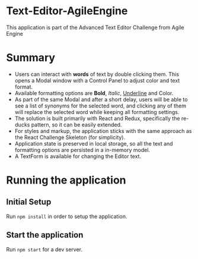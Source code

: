 # Text-Editor-AgileEngine
This application is part of the Advanced Text Editor Challenge from Agile Engine

# Summary

<ul>
  <li>Users can interact with <strong>words</strong> of text by double clicking them. This opens a Modal window with a Control Panel to adjust color and text format.</li>
  <li>Available formatting options are <strong>Bold</strong>, <i>Italic</i>, <u>Underline</u> and Color.</li>
  <li>As part of the same Modal and after a short delay, users will be able to see a list of synonyms for the selected word, and clicking any of them will replace the selected word while keeping all formatting settings.</li>
  <li>The solution is built primarily with React and Redux, specifically the re-ducks pattern, so it can be easily extended.</li>
  <li>For styles and markup, the application sticks with the same approach as the React Challenge Skeleton (for simplicity).</li>
  <li>Application state is preserved in local storage, so all the text and formatting options are persisted in a in-memory model.</li>
  <li>A TextForm is available for changing the Editor text.</li>
</ul>

# Running the application

## Initial Setup
Run `npm install` in order to setup the application.

## Start the application
Run `npm start` for a dev server.